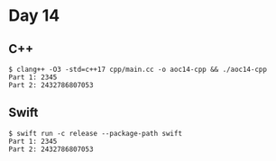 # Day 14

## C++

```shell
$ clang++ -O3 -std=c++17 cpp/main.cc -o aoc14-cpp && ./aoc14-cpp
Part 1: 2345
Part 2: 2432786807053
```

## Swift

```shell
$ swift run -c release --package-path swift
Part 1: 2345
Part 2: 2432786807053
```
